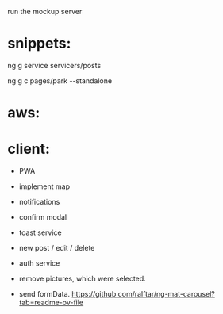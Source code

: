 run the mockup server


# snippets: 
ng g service servicers/posts

ng g c pages/park --standalone

# aws:


# client: 

- PWA
- implement map
- notifications
- confirm modal
- toast service
- new post / edit / delete
- auth service

- remove pictures, which were selected.
- send formData.
https://github.com/ralftar/ng-mat-carousel?tab=readme-ov-file

